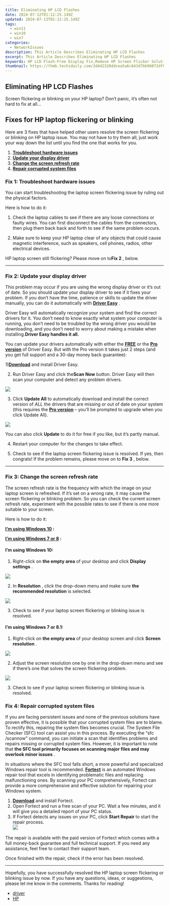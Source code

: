 ```yaml
---
title: Eliminating HP LCD Flashes
date: 2024-07-12T01:12:25.149Z
updated: 2024-07-13T01:12:25.149Z
tags:
  - win11
  - win10
  - win7
categories:
  - NetworkIssues
description: This Article Describes Eliminating HP LCD Flashes
excerpt: This Article Describes Eliminating HP LCD Flashes
keywords: HP LCD Flash-Free Display Fix,Remove HP Screen Flicker Solutions,HP LCD Noise Reduction Techniques,Stop LED Flashing on HP Monitors,Troubleshoot HP LCD Screen Flicker,HP Displays Flash-Free Adjustment Tips,Prevent LCD Screen Flickering
thumbnail: https://thmb.techidaily.com/2d442320ddcea5a6c643d7bb96072df0771c7a8fdbc0ef8987b81525ef067294.jpg
---
```


## Eliminating HP LCD Flashes

 Screen flickering or blinking on your HP laptop? Don’t panic, it’s often not hard to fix at all…

## Fixes for HP laptop flickering or blinking

 Here are 3 fixes that have helped other users resolve the screen flickering or blinking on HP laptop issue. You may not have to try them all; just work your way down the list until you find the one that works for you.

1. [**Troubleshoot hardware issues**](#F1)
2. [**Update your display driver**](#F2)
3. [**Change the screen refresh rate**](#F3)
4. **[Repair corrupted system files](#ADD)**

### Fix 1: Troubleshoot hardware issues

 You can start troubleshooting the laptop screen flickering issue by ruling out the physical factors.

Here is how to do it:

 1) Check the laptop cables to see if there are any loose connections or faulty wires. You can first disconnect the cables from the connectors, then plug them back back and forth to see if the same problem occurs.

 2) Make sure to keep your HP laptop clear of any objects that could cause magnetic interference, such as speakers, cell phones, radios, other electrical devices.

 HP laptop screen still flickering? Please move on to**Fix 2** , below.

---

### Fix 2: Update your display driver

 This problem may occur if you are using the wrong display driver or it’s out of date. So you should update your display driver to see if it fixes your problem. If you don’t have the time, patience or skills to update the driver manually, you can do it automatically with [**Driver Easy**](https://tools.techidaily.com/drivereasy/download/) .

 Driver Easy will automatically recognize your system and find the correct drivers for it. You don’t need to know exactly what system your computer is running, you don’t need to be troubled by the wrong driver you would be downloading, and you don’t need to worry about making a mistake when installing.**Driver Easy handles it all.**

 You can update your drivers automatically with either the [**FREE**](https://tools.techidaily.com/drivereasy/download/) or the [**Pro version**](https://tools.techidaily.com/drivereasy/download/) of Driver Easy. But with the Pro version it takes just 2 steps (and you get full support and a 30-day money back guarantee):

 1)[**Download**](https://tools.techidaily.com/drivereasy/download/) and install Driver Easy.

 2) Run Driver Easy and click the**Scan Now** button. Driver Easy will then scan your computer and detect any problem drivers.

![](https://images.drivereasy.com/wp-content/uploads/2018/07/img_5b46ffcde1143.jpg)

 3) Click **Update All** to automatically download and install the correct version of _ALL_ the drivers that are missing or out of date on your system (this requires the [**Pro version**](https://tools.techidaily.com/drivereasy/download/) – you’ll be prompted to upgrade when you click Update All).

![](https://images.drivereasy.com/wp-content/uploads/2018/07/img_5b594e371b13c.jpg)

 You can also click **Update** to do it for free if you like, but it’s partly manual.

4) Restart your computer for the changes to take effect.

5) Check to see if the laptop screen flickering issue is resolved. If yes, then congrats! If the problem remains, please move on to **Fix 3** , below.

---

### Fix 3: Change the screen refresh rate

 The screen refresh rate is the frequency with which the image on your laptop screen is refreshed. If it’s set on a wrong rate, it may cause the screen flickering or blinking problem. So you can check the current screen refresh rate, experiment with the possible rates to see if there is one more suitable to your screen.

Here is how to do it:

**[I’m using Windows 10](#W10) :**

**[I’m using Windows 7 or 8](#W78) :**

#### **I’m using Windows 10:**

 1) Right-click on **the empty area** of your desktop and click **Display settings** .

![](https://images.drivereasy.com/wp-content/uploads/2018/07/img_5b4c67b31715b.jpg)

 2) In **Resolution** , click the drop-down menu and make sure **the recommended resolution** is selected.

![](https://images.drivereasy.com/wp-content/uploads/2018/07/img_5b4c683faa667.jpg)

 3) Check to see if your laptop screen flickering or blinking issue is resolved.

#### **I’m using Windows 7 or 8.1:**

 1) Right-click on **the empty area** of your desktop screen and click **Screen resolution** .

![](https://images.drivereasy.com/wp-content/uploads/2018/07/img_5b5ed6d79ee72.jpg)

 2) Adjust the screen resolution one by one in the drop-down menu and see if there’s one that solves the screen flickering problem.

![](https://images.drivereasy.com/wp-content/uploads/2018/08/img_5b72884ff0e75.jpg)

 3) Check to see if your laptop screen flickering or blinking issue is resolved.

### Fix 4: Repair corrupted system files

 If you are facing persistent issues and none of the previous solutions have proven effective, it is possible that your corrupted system files are to blame. To rectify this, repairing the system files becomes crucial. The System File Checker (SFC) tool can assist you in this process. By executing the “sfc /scannow” command, you can initiate a scan that identifies problems and repairs missing or corrupted system files. However, it is important to note that **the SFC tool primarily focuses on scanning major files and may overlook minor issues** .

 In situations where the SFC tool falls short, a more powerful and specialized Windows repair tool is recommended. **[Fortect](https://tools.techidaily.com/drivereasy/download/)**  is an automated Windows repair tool that excels in identifying problematic files and replacing malfunctioning ones. By scanning your PC comprehensively, Fortect can provide a more comprehensive and effective solution for repairing your Windows system.

1. **[Download](https://tools.techidaily.com/drivereasy/download/)**  and install Fortect.
2. Open Fortect and run a free scan of your PC. Wait a few minutes, and it will give you a detailed report of your PC status.
3. If Fortect detects any issues on your PC, click **Start Repair** to start the repair process.  
![](https://images.drivereasy.com/wp-content/uploads/2023/07/fortectstartrepair.png)

 The repair is available with the paid version of Fortect which comes with a full money-back guarantee and full technical support. If you need any assistance, feel free to contact their support team.

Once finished with the repair, check if the error has been resolved.

---

 Hopefully, you have successfully resolved the HP laptop screen flickering or blinking issue by now. If you have any questions, ideas, or suggestions, please let me know in the comments. Thanks for reading!

* [driver](https://tools.techidaily.com/drivereasy/download/)
* [HP](https://tools.techidaily.com/drivereasy/download/)

<ins class="adsbygoogle"
     style="display:block"
     data-ad-format="autorelaxed"
     data-ad-client="ca-pub-7571918770474297"
     data-ad-slot="1223367746"></ins>



<ins class="adsbygoogle"
     style="display:block"
     data-ad-client="ca-pub-7571918770474297"
     data-ad-slot="8358498916"
     data-ad-format="auto"
     data-full-width-responsive="true"></ins>




